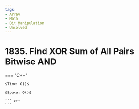 ```yaml
---
tags:
- Array
- Math
- Bit Manipulation
- Unsolved
---
```



# 1835. Find XOR Sum of All Pairs Bitwise AND

=== "C++"

    $Time: O()$

    $Space: O()$

    ``` c++
    ```